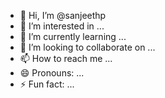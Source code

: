 - 👋 Hi, I’m @sanjeethp
- 👀 I’m interested in ...
- 🌱 I’m currently learning ...
- 💞️ I’m looking to collaborate on ...
- 📫 How to reach me ...
- 😄 Pronouns: ...
- ⚡ Fun fact: ...

<!---
sanjeethp/projects is a ✨ special ✨ repository because its `README.md` (this file) appears on your GitHub profile.
You can click the Preview link to take a look at your changes.
--->
